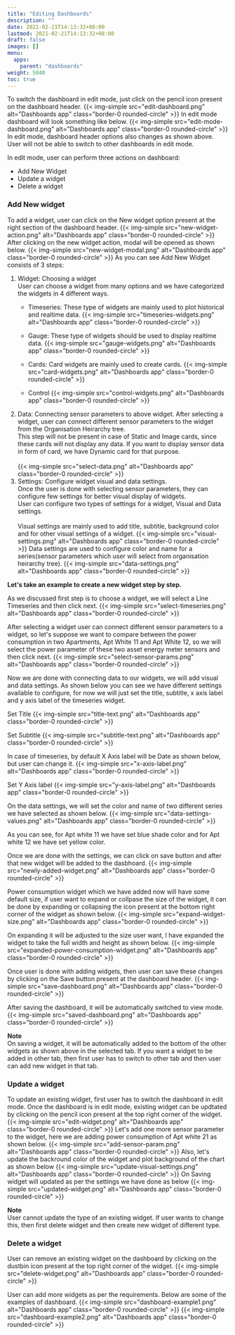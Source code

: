 ```yaml
---
title: "Editing Dashboards"
description: ""
date: 2021-02-21T14:13:32+08:00
lastmod: 2021-02-21T14:13:32+08:00
draft: false
images: []
menu:
  apps:
    parent: "dashboards"
weight: 5040
toc: true
---
```


To switch the dashboard in edit mode, just click on the pencil icon present on the dashboard header.
{{< img-simple src="edit-dashboard.png" alt="Dashboards app" class="border-0 rounded-circle" >}}
In edit mode dashboard will look something like below.
{{< img-simple src="edit-mode-dashboard.png" alt="Dashboards app" class="border-0 rounded-circle" >}}
In edit mode, dashboard header options also changes as shown above.
User will not be able to switch to other dashboards in edit mode.

In edit mode, user can perform three actions on dashboard:
  * Add New Widget <br/>
  * Update a widget <br/>
  * Delete a widget

### Add New widget
  To add a widget, user can click on the New widget option present at the right section of the dashboard header.
  {{< img-simple src="new-widget-action.png" alt="Dashboards app" class="border-0 rounded-circle" >}}
  After clicking on the new widget action, modal will be opened as shown below.
  {{< img-simple src="new-widget-modal.png" alt="Dashboards app" class="border-0 rounded-circle" >}}
  As you can see Add New Widget consists of 3 steps:
  1. Widget: Choosing a widget <br/>
    User can choose a widget from many options and we have categorized the widgets in 4 different ways.
      * Timeseries: These type of widgets are mainly used to plot historical and realtime data.
      {{< img-simple src="timeseries-widgets.png" alt="Dashboards app" class="border-0 rounded-circle" >}}

      * Gauge: These type of widgets should be used to display realtime data.
      {{< img-simple src="gauge-widgets.png" alt="Dashboards app" class="border-0 rounded-circle" >}}

      * Cards: Card widgets are mainly used to create cards.
      {{< img-simple src="card-widgets.png" alt="Dashboards app" class="border-0 rounded-circle" >}}

      * Control
      {{< img-simple src="control-widgets.png" alt="Dashboards app" class="border-0 rounded-circle" >}}
  1. Data: Connecting sensor parameters to above widget.
    After selecting a widget, user can connect different sensor parameters to the widget from the Organisation Heirarchy tree. <br/>
    This step will not be present in case of Static and Image cards, since these cards will not display any data. If you want to display sensor data in form of card, we have Dynamic card for that purpose. <br/> <br/>
    {{< img-simple src="select-data.png" alt="Dashboards app" class="border-0 rounded-circle" >}}
  1. Settings: Configure widget visual and data settings. <br/>
    Once the user is done with selecting sensor parameters, they can configure few settings for better visual display of widgets. <br/>
    User can configure two types of settings for a widget, Visual and Data settings. <br/> <br/>
    Visual settings are mainly used to add title, subtitle, background color and for other visual settings of a widget.
    {{< img-simple src="visual-settings.png" alt="Dashboards app" class="border-0 rounded-circle" >}}
    Data settings are used to configure color and name for a series(sensor parameters which user will select from organisation heirarchy tree).
    {{< img-simple src="data-settings.png" alt="Dashboards app" class="border-0 rounded-circle" >}}

  **Let's take an example to create a new widget step by step.**

  As we discussed first step is to choose a widget, we will select a Line Timeseries and then click next.
  {{< img-simple src="select-timeseries.png" alt="Dashboards app" class="border-0 rounded-circle" >}}

  After selecting a widget user can connect different sensor parameters to a widget, so let's suppose we want to compare between the power consumption in two Apartments, Apt White 11 and Apt White 12, so we will select the power parameter of these two asset energy meter sensors and then click next.
  {{< img-simple src="select-sensor-params.png" alt="Dashboards app" class="border-0 rounded-circle" >}}

  Now we are done with connecting data to our widgets, we will add visual and data settings.
  As shown below you can see we have different settings available to configure, for now we will just set the title, subtitle, x axis label and y axis label of the timeseries widget. <br/>

  Set Title
  {{< img-simple src="title-text.png" alt="Dashboards app" class="border-0 rounded-circle" >}}

  Set Subtitle
  {{< img-simple src="subtitle-text.png" alt="Dashboards app" class="border-0 rounded-circle" >}}

  In case of timeseries, by default X Axis label will be Date as shown below, but user can change it.
  {{< img-simple src="x-axis-label.png" alt="Dashboards app" class="border-0 rounded-circle" >}}

  Set Y Axis label
  {{< img-simple src="y-axis-label.png" alt="Dashboards app" class="border-0 rounded-circle" >}}

  On the data settings, we will set the color and name of two different series we have selected as shown below.
  {{< img-simple src="data-settings-values.png" alt="Dashboards app" class="border-0 rounded-circle" >}}

  As you can see, for Apt white 11 we have set blue shade color and for Apt white 12 we have set yellow color.

  Once we are done with the settings, we can click on save button and after that new widget will be added to the dasbhoard.
  {{< img-simple src="newly-added-widget.png" alt="Dashboards app" class="border-0 rounded-circle" >}}

  Power consumption widget which we have added now will have some default size, if user want to expand or collpase the size of the widget, it can be done by expanding or collapsing the icon present at the bottom right corner of the widget as shown below.
  {{< img-simple src="expand-widget-size.png" alt="Dashboards app" class="border-0 rounded-circle" >}}
  
  On expanding it will be adjusted to the size user want, I have expanded the widget to take the full width and height as shown below.
  {{< img-simple src="expanded-power-consumption-widget.png" alt="Dashboards app" class="border-0 rounded-circle" >}}

  Once user is done with adding widgets, then user can save these changes by clicking on the Save button present at the dashboard header.
  {{< img-simple src="save-dashboard.png" alt="Dashboards app" class="border-0 rounded-circle" >}}

  After saving the dashboard, it will be automatically switched to view mode.
  {{< img-simple src="saved-dashboard.png" alt="Dashboards app" class="border-0 rounded-circle" >}}

  **Note** <br/>
  On saving a widget, it will be automatically added to the bottom of the other widgets as shown above in the selected tab.
  If you want a widget to be added in other tab, then first user has to switch to other tab and then user can add new widget in that tab.

### Update a widget
  To update an existing widget, first user has to switch the dashboard in edit mode.
  Once the dashboard is in edit mode, existing widget can be updtated by clicking on the pencil icon present at the top right corner of the widget.
  {{< img-simple src="edit-widget.png" alt="Dashboards app" class="border-0 rounded-circle" >}}
  Let's add one more sensor parameter to the widget, here we are adding power consumption of Apt white 21 as shown below.
  {{< img-simple src="add-sensor-param.png" alt="Dashboards app" class="border-0 rounded-circle" >}}
  Also, let's update the backround color of the widget and plot background of the chart as shown below
  {{< img-simple src="update-visual-settings.png" alt="Dashboards app" class="border-0 rounded-circle" >}}
  On Saving widget will updated as per the settings we have done as below
  {{< img-simple src="updated-widget.png" alt="Dashboards app" class="border-0 rounded-circle" >}}

  **Note** <br/>
  User cannot update the type of an existing widget. If user wants to change this, then first delete widget and then create new widget of different type.

### Delete a widget
  User can remove an existing widget on the dashboard by clicking on the dustbin icon present at the top right corner of the widget.
  {{< img-simple src="delete-widget.png" alt="Dashboards app" class="border-0 rounded-circle" >}}

User can add more widgets as per the requirements. Below are some of the examples of dashboard.
  {{< img-simple src="dashboard-example1.png" alt="Dashboards app" class="border-0 rounded-circle" >}}
  {{< img-simple src="dashboard-example2.png" alt="Dashboards app" class="border-0 rounded-circle" >}}
